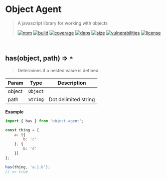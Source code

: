 # Object Agent

> A javascript library for working with objects
>
> [![npm][npm]][npm-url]
[![build][build]][build-url]
[![coverage][coverage]][coverage-url]
[![deps][deps]][deps-url]
[![size][size]][size-url]
[![vulnerabilities][vulnerabilities]][vulnerabilities-url]
[![license][license]][license-url]


<br><a name="has"></a>

## has(object, path) ⇒ <code>\*</code>
> Determines if a nested value is defined


| Param | Type | Description |
| --- | --- | --- |
| object | <code>Object</code> |  |
| path | <code>String</code> | Dot delimited string |

**Example**  
``` javascriptimport { has } from 'object-agent';const thing = {    a: [{        b: 'c'    }, {        b: 'd'    }]};has(thing, 'a.1.b');// => true```

[npm]: https://img.shields.io/npm/v/object-agent.svg
[npm-url]: https://npmjs.com/package/object-agent
[build]: https://travis-ci.org/DarrenPaulWright/object-agent.svg?branch&#x3D;master
[build-url]: https://travis-ci.org/DarrenPaulWright/object-agent
[coverage]: https://coveralls.io/repos/github/DarrenPaulWright/object-agent/badge.svg?branch&#x3D;master
[coverage-url]: https://coveralls.io/github/DarrenPaulWright/object-agent?branch&#x3D;master
[deps]: https://david-dm.org/DarrenPaulWright/object-agent.svg
[deps-url]: https://david-dm.org/DarrenPaulWright/object-agent
[size]: https://packagephobia.now.sh/badge?p&#x3D;object-agent
[size-url]: https://packagephobia.now.sh/result?p&#x3D;object-agent
[vulnerabilities]: https://snyk.io/test/github/DarrenPaulWright/object-agent/badge.svg?targetFile&#x3D;package.json
[vulnerabilities-url]: https://snyk.io/test/github/DarrenPaulWright/object-agent?targetFile&#x3D;package.json
[license]: https://img.shields.io/github/license/DarrenPaulWright/object-agent.svg
[license-url]: https://npmjs.com/package/object-agent/LICENSE.md
